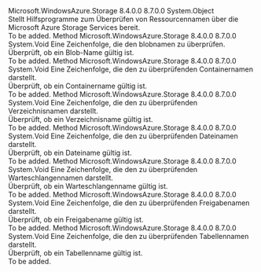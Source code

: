 <Type Name="NameValidator" FullName="Microsoft.WindowsAzure.Storage.NameValidator">
  <TypeSignature Language="C#" Value="public static class NameValidator" />
  <TypeSignature Language="ILAsm" Value=".class public auto ansi abstract sealed beforefieldinit NameValidator extends System.Object" />
  <TypeSignature Language="DocId" Value="T:Microsoft.WindowsAzure.Storage.NameValidator" />
  <TypeSignature Language="VB.NET" Value="Public Class NameValidator" />
  <TypeSignature Language="F#" Value="type NameValidator = class" />
  <AssemblyInfo>
    <AssemblyName>Microsoft.WindowsAzure.Storage</AssemblyName>
    <AssemblyVersion>8.4.0.0</AssemblyVersion>
    <AssemblyVersion>8.7.0.0</AssemblyVersion>
  </AssemblyInfo>
  <Base>
    <BaseTypeName>System.Object</BaseTypeName>
  </Base>
  <Interfaces />
  <Docs>
    <summary>
            Stellt Hilfsprogramme zum Überprüfen von Ressourcennamen über die Microsoft Azure Storage Services bereit.
            </summary>
    <remarks>To be added.</remarks>
  </Docs>
  <Members>
    <Member MemberName="ValidateBlobName">
      <MemberSignature Language="C#" Value="public static void ValidateBlobName (string blobName);" />
      <MemberSignature Language="ILAsm" Value=".method public static hidebysig void ValidateBlobName(string blobName) cil managed" />
      <MemberSignature Language="DocId" Value="M:Microsoft.WindowsAzure.Storage.NameValidator.ValidateBlobName(System.String)" />
      <MemberSignature Language="VB.NET" Value="Public Shared Sub ValidateBlobName (blobName As String)" />
      <MemberSignature Language="F#" Value="static member ValidateBlobName : string -&gt; unit" Usage="Microsoft.WindowsAzure.Storage.NameValidator.ValidateBlobName blobName" />
      <MemberType>Method</MemberType>
      <AssemblyInfo>
        <AssemblyName>Microsoft.WindowsAzure.Storage</AssemblyName>
        <AssemblyVersion>8.4.0.0</AssemblyVersion>
        <AssemblyVersion>8.7.0.0</AssemblyVersion>
      </AssemblyInfo>
      <ReturnValue>
        <ReturnType>System.Void</ReturnType>
      </ReturnValue>
      <Parameters>
        <Parameter Name="blobName" Type="System.String" />
      </Parameters>
      <Docs>
        <param name="blobName">Eine Zeichenfolge, die den blobnamen zu überprüfen.</param>
        <summary>
            Überprüft, ob ein Blob-Name gültig ist.
            </summary>
        <remarks>To be added.</remarks>
      </Docs>
    </Member>
    <Member MemberName="ValidateContainerName">
      <MemberSignature Language="C#" Value="public static void ValidateContainerName (string containerName);" />
      <MemberSignature Language="ILAsm" Value=".method public static hidebysig void ValidateContainerName(string containerName) cil managed" />
      <MemberSignature Language="DocId" Value="M:Microsoft.WindowsAzure.Storage.NameValidator.ValidateContainerName(System.String)" />
      <MemberSignature Language="VB.NET" Value="Public Shared Sub ValidateContainerName (containerName As String)" />
      <MemberSignature Language="F#" Value="static member ValidateContainerName : string -&gt; unit" Usage="Microsoft.WindowsAzure.Storage.NameValidator.ValidateContainerName containerName" />
      <MemberType>Method</MemberType>
      <AssemblyInfo>
        <AssemblyName>Microsoft.WindowsAzure.Storage</AssemblyName>
        <AssemblyVersion>8.4.0.0</AssemblyVersion>
        <AssemblyVersion>8.7.0.0</AssemblyVersion>
      </AssemblyInfo>
      <ReturnValue>
        <ReturnType>System.Void</ReturnType>
      </ReturnValue>
      <Parameters>
        <Parameter Name="containerName" Type="System.String" />
      </Parameters>
      <Docs>
        <param name="containerName">Eine Zeichenfolge, die den zu überprüfenden Containernamen darstellt.</param>
        <summary>
            Überprüft, ob ein Containername gültig ist.
            </summary>
        <remarks>To be added.</remarks>
      </Docs>
    </Member>
    <Member MemberName="ValidateDirectoryName">
      <MemberSignature Language="C#" Value="public static void ValidateDirectoryName (string directoryName);" />
      <MemberSignature Language="ILAsm" Value=".method public static hidebysig void ValidateDirectoryName(string directoryName) cil managed" />
      <MemberSignature Language="DocId" Value="M:Microsoft.WindowsAzure.Storage.NameValidator.ValidateDirectoryName(System.String)" />
      <MemberSignature Language="VB.NET" Value="Public Shared Sub ValidateDirectoryName (directoryName As String)" />
      <MemberSignature Language="F#" Value="static member ValidateDirectoryName : string -&gt; unit" Usage="Microsoft.WindowsAzure.Storage.NameValidator.ValidateDirectoryName directoryName" />
      <MemberType>Method</MemberType>
      <AssemblyInfo>
        <AssemblyName>Microsoft.WindowsAzure.Storage</AssemblyName>
        <AssemblyVersion>8.4.0.0</AssemblyVersion>
        <AssemblyVersion>8.7.0.0</AssemblyVersion>
      </AssemblyInfo>
      <ReturnValue>
        <ReturnType>System.Void</ReturnType>
      </ReturnValue>
      <Parameters>
        <Parameter Name="directoryName" Type="System.String" />
      </Parameters>
      <Docs>
        <param name="directoryName">Eine Zeichenfolge, die den zu überprüfenden Verzeichnisnamen darstellt.</param>
        <summary>
            Überprüft, ob ein Verzeichnisname gültig ist.
            </summary>
        <remarks>To be added.</remarks>
      </Docs>
    </Member>
    <Member MemberName="ValidateFileName">
      <MemberSignature Language="C#" Value="public static void ValidateFileName (string fileName);" />
      <MemberSignature Language="ILAsm" Value=".method public static hidebysig void ValidateFileName(string fileName) cil managed" />
      <MemberSignature Language="DocId" Value="M:Microsoft.WindowsAzure.Storage.NameValidator.ValidateFileName(System.String)" />
      <MemberSignature Language="VB.NET" Value="Public Shared Sub ValidateFileName (fileName As String)" />
      <MemberSignature Language="F#" Value="static member ValidateFileName : string -&gt; unit" Usage="Microsoft.WindowsAzure.Storage.NameValidator.ValidateFileName fileName" />
      <MemberType>Method</MemberType>
      <AssemblyInfo>
        <AssemblyName>Microsoft.WindowsAzure.Storage</AssemblyName>
        <AssemblyVersion>8.4.0.0</AssemblyVersion>
        <AssemblyVersion>8.7.0.0</AssemblyVersion>
      </AssemblyInfo>
      <ReturnValue>
        <ReturnType>System.Void</ReturnType>
      </ReturnValue>
      <Parameters>
        <Parameter Name="fileName" Type="System.String" />
      </Parameters>
      <Docs>
        <param name="fileName">Eine Zeichenfolge, die den zu überprüfenden Dateinamen darstellt.</param>
        <summary>
            Überprüft, ob ein Dateiname gültig ist.
            </summary>
        <remarks>To be added.</remarks>
      </Docs>
    </Member>
    <Member MemberName="ValidateQueueName">
      <MemberSignature Language="C#" Value="public static void ValidateQueueName (string queueName);" />
      <MemberSignature Language="ILAsm" Value=".method public static hidebysig void ValidateQueueName(string queueName) cil managed" />
      <MemberSignature Language="DocId" Value="M:Microsoft.WindowsAzure.Storage.NameValidator.ValidateQueueName(System.String)" />
      <MemberSignature Language="VB.NET" Value="Public Shared Sub ValidateQueueName (queueName As String)" />
      <MemberSignature Language="F#" Value="static member ValidateQueueName : string -&gt; unit" Usage="Microsoft.WindowsAzure.Storage.NameValidator.ValidateQueueName queueName" />
      <MemberType>Method</MemberType>
      <AssemblyInfo>
        <AssemblyName>Microsoft.WindowsAzure.Storage</AssemblyName>
        <AssemblyVersion>8.4.0.0</AssemblyVersion>
        <AssemblyVersion>8.7.0.0</AssemblyVersion>
      </AssemblyInfo>
      <ReturnValue>
        <ReturnType>System.Void</ReturnType>
      </ReturnValue>
      <Parameters>
        <Parameter Name="queueName" Type="System.String" />
      </Parameters>
      <Docs>
        <param name="queueName">Eine Zeichenfolge, die den zu überprüfenden Warteschlangennamen darstellt.</param>
        <summary>
            Überprüft, ob ein Warteschlangenname gültig ist.
            </summary>
        <remarks>To be added.</remarks>
      </Docs>
    </Member>
    <Member MemberName="ValidateShareName">
      <MemberSignature Language="C#" Value="public static void ValidateShareName (string shareName);" />
      <MemberSignature Language="ILAsm" Value=".method public static hidebysig void ValidateShareName(string shareName) cil managed" />
      <MemberSignature Language="DocId" Value="M:Microsoft.WindowsAzure.Storage.NameValidator.ValidateShareName(System.String)" />
      <MemberSignature Language="VB.NET" Value="Public Shared Sub ValidateShareName (shareName As String)" />
      <MemberSignature Language="F#" Value="static member ValidateShareName : string -&gt; unit" Usage="Microsoft.WindowsAzure.Storage.NameValidator.ValidateShareName shareName" />
      <MemberType>Method</MemberType>
      <AssemblyInfo>
        <AssemblyName>Microsoft.WindowsAzure.Storage</AssemblyName>
        <AssemblyVersion>8.4.0.0</AssemblyVersion>
        <AssemblyVersion>8.7.0.0</AssemblyVersion>
      </AssemblyInfo>
      <ReturnValue>
        <ReturnType>System.Void</ReturnType>
      </ReturnValue>
      <Parameters>
        <Parameter Name="shareName" Type="System.String" />
      </Parameters>
      <Docs>
        <param name="shareName">Eine Zeichenfolge, die den zu überprüfenden Freigabenamen darstellt.</param>
        <summary>
            Überprüft, ob ein Freigabename gültig ist.
            </summary>
        <remarks>To be added.</remarks>
      </Docs>
    </Member>
    <Member MemberName="ValidateTableName">
      <MemberSignature Language="C#" Value="public static void ValidateTableName (string tableName);" />
      <MemberSignature Language="ILAsm" Value=".method public static hidebysig void ValidateTableName(string tableName) cil managed" />
      <MemberSignature Language="DocId" Value="M:Microsoft.WindowsAzure.Storage.NameValidator.ValidateTableName(System.String)" />
      <MemberSignature Language="VB.NET" Value="Public Shared Sub ValidateTableName (tableName As String)" />
      <MemberSignature Language="F#" Value="static member ValidateTableName : string -&gt; unit" Usage="Microsoft.WindowsAzure.Storage.NameValidator.ValidateTableName tableName" />
      <MemberType>Method</MemberType>
      <AssemblyInfo>
        <AssemblyName>Microsoft.WindowsAzure.Storage</AssemblyName>
        <AssemblyVersion>8.4.0.0</AssemblyVersion>
        <AssemblyVersion>8.7.0.0</AssemblyVersion>
      </AssemblyInfo>
      <ReturnValue>
        <ReturnType>System.Void</ReturnType>
      </ReturnValue>
      <Parameters>
        <Parameter Name="tableName" Type="System.String" />
      </Parameters>
      <Docs>
        <param name="tableName">Eine Zeichenfolge, die den zu überprüfenden Tabellennamen darstellt.</param>
        <summary>
            Überprüft, ob ein Tabellenname gültig ist.
            </summary>
        <remarks>To be added.</remarks>
      </Docs>
    </Member>
  </Members>
</Type>